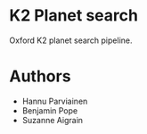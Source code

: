 # K2 Planet search

Oxford K2 planet search pipeline.

# Authors

- Hannu Parviainen
- Benjamin Pope
- Suzanne Aigrain
